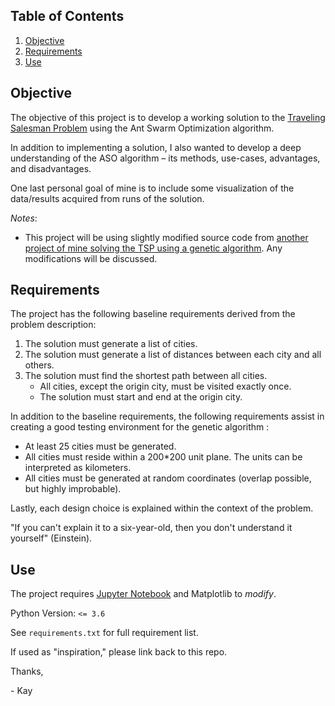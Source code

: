 ## Table of Contents
1. [Objective](#objective)
2. [Requirements](#requirements)
3. [Use](#use)

## Objective

The objective of this project is to develop a working solution to the [Traveling Salesman Problem](https://en.wikipedia.org/wiki/Travelling_salesman_problem) using the Ant Swarm Optimization algorithm.

In addition to implementing a solution, I also wanted to develop a deep understanding of the ASO algorithm – its methods, use-cases, advantages, and disadvantages.

One last personal goal of mine is to include some visualization of the data/results acquired from runs of the solution. 

_Notes_:
- This project will be using slightly modified source code from [another project of mine solving the TSP using a genetic algorithm](https://github.com/KayDVC/Travelling-Salesman-Problem). Any modifications will be discussed.

## Requirements

The project has the following baseline requirements derived from the problem description:
1. The solution must generate a list of cities.
2. The solution must generate a list of distances between each city and all others.
3. The solution must find the shortest path between all cities.
    * All cities, except the origin city, must be visited exactly once.
    * The solution must start and end at the origin city.
       
In addition to the baseline requirements, the following requirements assist in creating a good testing environment for the genetic algorithm :
* At least 25 cities must be generated.
* All cities must reside within a 200\*200 unit plane. The units can be interpreted as kilometers.
* All cities must be generated at random coordinates (overlap possible, but highly improbable).

Lastly, each design choice is explained within the context of the problem. 

"If you can't explain it to a six-year-old, then you don't understand it yourself" (Einstein).

## Use
The project requires [Jupyter Notebook](https://jupyter.org/) and Matplotlib to *modify*.

Python Version: `<= 3.6`

See `requirements.txt` for full requirement list.

If used as "inspiration," please link back to this repo.

Thanks,

\- Kay

